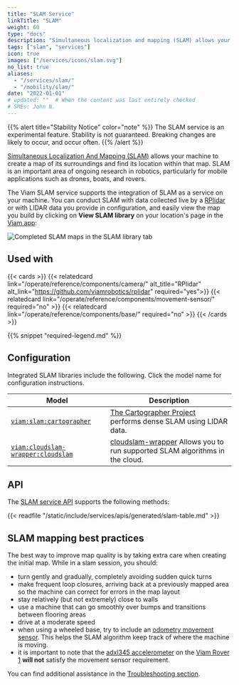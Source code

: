 ```yaml
---
title: "SLAM Service"
linkTitle: "SLAM"
weight: 60
type: "docs"
description: "Simultaneous localization and mapping (SLAM) allows your machine to create a map of its surroundings and find its location within that map."
tags: ["slam", "services"]
icon: true
images: ["/services/icons/slam.svg"]
no_list: true
aliases:
  - "/services/slam/"
  - "/mobility/slam/"
date: "2022-01-01"
# updated: ""  # When the content was last entirely checked
# SMEs: John N.
---
```


{{% alert title="Stability Notice" color="note" %}}
The SLAM service is an experimental feature.
Stability is not guaranteed.
Breaking changes are likely to occur, and occur often.
{{% /alert %}}

[Simultaneous Localization And Mapping (SLAM)](https://en.wikipedia.org/wiki/Simultaneous_localization_and_mapping) allows your machine to create a map of its surroundings and find its location within that map.
SLAM is an important area of ongoing research in robotics, particularly for mobile applications such as drones, boats, and rovers.

The Viam SLAM service supports the integration of SLAM as a service on your machine.
You can conduct SLAM with data collected live by a [RPlidar](https://github.com/viamrobotics/rplidar) or with LIDAR data you provide in configuration, and easily view the map you build by clicking on **View SLAM library** on your location's page in the [Viam app](https://app.viam.com):

![Completed SLAM maps in the SLAM library tab](/services/slam/view-map-page.png)

## Used with

<!-- markdownlint-disable MD034 -->

{{< cards >}}
{{< relatedcard link="/operate/reference/components/camera/" alt_title="RPlidar" alt_link="https://github.com/viamrobotics/rplidar" required="yes">}}
{{< relatedcard link="/operate/reference/components/movement-sensor/" required="no" >}}
{{< relatedcard link="/operate/reference/components/base/" required="no" >}}
{{< /cards >}}

{{% snippet "required-legend.md" %}}

## Configuration

Integrated SLAM libraries include the following.
Click the model name for configuration instructions.

<!-- prettier-ignore -->
| Model | Description |
| ----- | ----------- |
| [`viam:slam:cartographer`](cartographer/) | [The Cartographer Project](https://github.com/cartographer-project) performs dense SLAM using LIDAR data. |
| [`viam:cloudslam-wrapper:cloudslam`](cloudslam/) | [cloudslam-wrapper](https://github.com/viam-modules/cloudslam-wrapper) Allows you to run supported SLAM algorithms in the cloud. |

## API

The [SLAM service API](/dev/reference/apis/services/slam/) supports the following methods:

{{< readfile "/static/include/services/apis/generated/slam-table.md" >}}

## SLAM mapping best practices

The best way to improve map quality is by taking extra care when creating the initial map.
While in a slam session, you should:

- turn gently and gradually, completely avoiding sudden quick turns
- make frequent loop closures, arriving back at a previously mapped area so the machine can correct for errors in the map layout
- stay relatively (but not extremely) close to walls
- use a machine that can go smoothly over bumps and transitions between flooring areas
- drive at a moderate speed
- when using a wheeled base, try to include an [odometry movement sensor](/operate/reference/components/movement-sensor/wheeled-odometry/). This helps the SLAM algorithm keep track of where the machine is moving.
- it is important to note that the [adxl345 accelerometer](https://github.com/viam-modules/analog-devices/) on the [Viam Rover 1](/dev/reference/try-viam/rover-resources/rover-tutorial-1/) **will not** satisfy the movement sensor requirement.

You can find additional assistance in the [Troubleshooting section](/manage/troubleshoot/troubleshoot/).
